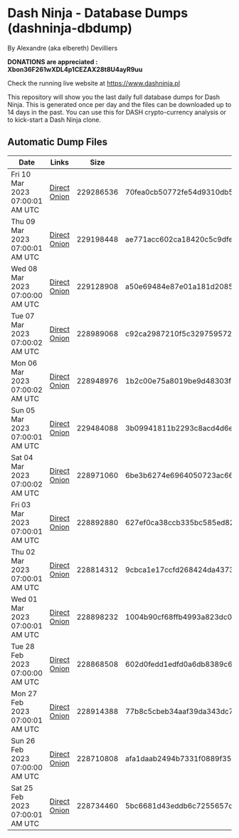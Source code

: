 # Dash Ninja - Database Dumps (dashninja-dbdump)
By Alexandre (aka elbereth) Devilliers

**DONATIONS are appreciated : Xbon36F261wXDL4p1CEZAX28t8U4ayR9uu**

Check the running live website at https://www.dashninja.pl

This repository will show you the last daily full database dumps for Dash Ninja. This is generated once per day and the files can be downloaded up to 14 days in the past.
You can use this for DASH crypto-currency analysis or to kick-start a Dash Ninja clone.


## Automatic Dump Files
| Date | Links | Size | SHA256 |
|--|--|--|--|
| Fri 10 Mar 2023 07:00:01 AM UTC | [Direct](https://oshi.at/cGUx) [Onion](http://5ety7tpkim5me6eszuwcje7bmy25pbtrjtue7zkqqgziljwqy3rrikqd.onion/cGUx) | 229286536 | 70fea0cb50772fe54d9310db58c7b441fd57786c8206b9e68a17b382e540b2ad | 
| Thu 09 Mar 2023 07:00:01 AM UTC | [Direct](https://oshi.at/NxMe) [Onion](http://5ety7tpkim5me6eszuwcje7bmy25pbtrjtue7zkqqgziljwqy3rrikqd.onion/NxMe) | 229198448 | ae771acc602ca18420c5c9dfe43038ce548a79ffaf5544492847a4134dd4c3f4 | 
| Wed 08 Mar 2023 07:00:00 AM UTC | [Direct](https://oshi.at/QjAL) [Onion](http://5ety7tpkim5me6eszuwcje7bmy25pbtrjtue7zkqqgziljwqy3rrikqd.onion/QjAL) | 229128908 | a50e69484e87e01a181d2085acf403e0e8716f6a697949c5d658867243947ffa | 
| Tue 07 Mar 2023 07:00:02 AM UTC | [Direct](https://oshi.at/EiQE) [Onion](http://5ety7tpkim5me6eszuwcje7bmy25pbtrjtue7zkqqgziljwqy3rrikqd.onion/EiQE) | 228989068 | c92ca2987210f5c329759572dedb62c27d4664c149fb056686fb8a1558434dbc | 
| Mon 06 Mar 2023 07:00:02 AM UTC | [Direct](https://oshi.at/VsKw) [Onion](http://5ety7tpkim5me6eszuwcje7bmy25pbtrjtue7zkqqgziljwqy3rrikqd.onion/VsKw) | 228948976 | 1b2c00e75a8019be9d48303f2ac0d7800a927f5362f03c91795a9f76d42f7d7f | 
| Sun 05 Mar 2023 07:00:01 AM UTC | [Direct](https://oshi.at/jBrX) [Onion](http://5ety7tpkim5me6eszuwcje7bmy25pbtrjtue7zkqqgziljwqy3rrikqd.onion/jBrX) | 229484088 | 3b09941811b2293c8acd4d6eec6b6d43309b05b68c4f3e95a15cec926c67e7ac | 
| Sat 04 Mar 2023 07:00:02 AM UTC | [Direct](https://oshi.at/PfHy) [Onion](http://5ety7tpkim5me6eszuwcje7bmy25pbtrjtue7zkqqgziljwqy3rrikqd.onion/PfHy) | 228971060 | 6be3b6274e6964050723ac662d7d3656e9d63301047c8ccf04a3103cc1f398b1 | 
| Fri 03 Mar 2023 07:00:01 AM UTC | [Direct](https://oshi.at/sXpT) [Onion](http://5ety7tpkim5me6eszuwcje7bmy25pbtrjtue7zkqqgziljwqy3rrikqd.onion/sXpT) | 228892880 | 627ef0ca38ccb335bc585ed82d2437dad566daa03e829b257e4dbb7a206b9dd3 | 
| Thu 02 Mar 2023 07:00:01 AM UTC | [Direct](https://oshi.at/Erap) [Onion](http://5ety7tpkim5me6eszuwcje7bmy25pbtrjtue7zkqqgziljwqy3rrikqd.onion/Erap) | 228814312 | 9cbca1e17ccfd268424da4373dcdd6018f389cf02ec234de4a2b5f9b10a525b0 | 
| Wed 01 Mar 2023 07:00:01 AM UTC | [Direct](https://oshi.at/pEbh) [Onion](http://5ety7tpkim5me6eszuwcje7bmy25pbtrjtue7zkqqgziljwqy3rrikqd.onion/pEbh) | 228898232 | 1004b90cf68ffb4993a823dc0cd17fb130992b684666f78c2aebc889f9129b56 | 
| Tue 28 Feb 2023 07:00:00 AM UTC | [Direct]() [Onion]() | 228868508 | 602d0fedd1edfd0a6db8389c66dfb755ee0a746f57d5221a8f995749274222df | 
| Mon 27 Feb 2023 07:00:01 AM UTC | [Direct]() [Onion]() | 228914388 | 77b8c5cbeb34aaf39da343dc7f27a132f3953b63ab8a02634b601260186783c6 | 
| Sun 26 Feb 2023 07:00:00 AM UTC | [Direct](https://oshi.at/oPBM) [Onion](http://5ety7tpkim5me6eszuwcje7bmy25pbtrjtue7zkqqgziljwqy3rrikqd.onion/oPBM) | 228710808 | afa1daab2494b7331f0889f355e96d9141bfe8bb5865ffd2115d1d8862fc40ec | 
| Sat 25 Feb 2023 07:00:01 AM UTC | [Direct](https://oshi.at/hDaf) [Onion](http://5ety7tpkim5me6eszuwcje7bmy25pbtrjtue7zkqqgziljwqy3rrikqd.onion/hDaf) | 228734460 | 5bc6681d43eddb6c7255657cd9d0546742798838b344422bb5d66cab987dd282 | 
